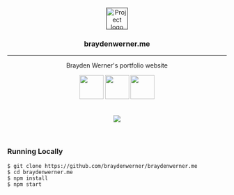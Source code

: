 <p align="center">
  <a href="" rel="noopener">
 <img width=50px height=50px src="./public/favicon.ico" alt="Project logo"></a>
</p>

<h3 align="center">braydenwerner.me</h3>

---

<p align="center">Brayden Werner's portfolio website</p>
<div align="center">
  <img width="55" src="https://raw.githubusercontent.com/gilbarbara/logos/master/logos/eslint.svg"/>
  <img width="55" src="https://raw.githubusercontent.com/gilbarbara/logos/master/logos/node-sass.svg"/>
  <img width="55" src="https://raw.githubusercontent.com/gilbarbara/logos/master/logos/react.svg"/>
</div>
<br /> <br />

<div align="center">
  <a href="braydenwerner.me" target="_blank">
    <img src="https://i.imgur.com/BV9nPVS.png" />
  </a>
</div>
<br /> <br />

### Running Locally

```
$ git clone https://github.com/braydenwerner/braydenwerner.me
$ cd braydenwerner.me
$ npm install
$ npm start
```
